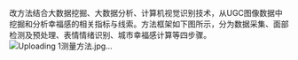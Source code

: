 改方法结合大数据挖掘、大数据分析、计算机视觉识别技术，从UGC图像数据中挖掘和分析幸福感的相关指标与线索。方法框架如下图所示，分为数据采集、面部检测及预处理、表情情绪识别、城市幸福感计算等四步骤。
![Uploading 1测量方法.jpg…]()
